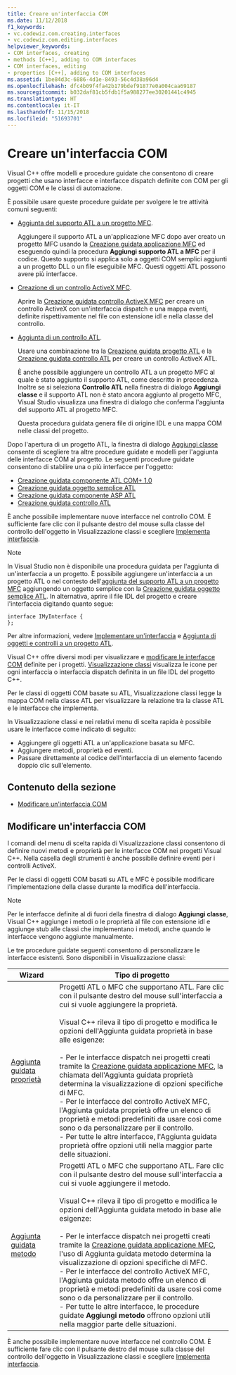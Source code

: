 ```yaml
---
title: Creare un'interfaccia COM
ms.date: 11/12/2018
f1_keywords:
- vc.codewiz.com.creating.interfaces
- vc.codewiz.com.editing.interfaces
helpviewer_keywords:
- COM interfaces, creating
- methods [C++], adding to COM interfaces
- COM interfaces, editing
- properties [C++], adding to COM interfaces
ms.assetid: 1be84d3c-6886-4d1e-8493-56c4d38a96d4
ms.openlocfilehash: dfc4b09f4fa42b179bdef91877e0a004caa69187
ms.sourcegitcommit: b032daf81cb5fdb1f5a988277ee30201441c4945
ms.translationtype: HT
ms.contentlocale: it-IT
ms.lasthandoff: 11/15/2018
ms.locfileid: "51693701"
---
```

# <a name="create-a-com-interface"></a>Creare un'interfaccia COM

Visual C++ offre modelli e procedure guidate che consentono di creare progetti che usano interfacce e interfacce dispatch definite con COM per gli oggetti COM e le classi di automazione.

È possibile usare queste procedure guidate per svolgere le tre attività comuni seguenti:

- [Aggiunta del supporto ATL a un progetto MFC](../mfc/reference/adding-atl-support-to-your-mfc-project.md).

  Aggiungere il supporto ATL a un'applicazione MFC dopo aver creato un progetto MFC usando la [Creazione guidata applicazione MFC](../mfc/reference/mfc-application-wizard.md) ed eseguendo quindi la procedura **Aggiungi supporto ATL a MFC** per il codice. Questo supporto si applica solo a oggetti COM semplici aggiunti a un progetto DLL o un file eseguibile MFC. Questi oggetti ATL possono avere più interfacce.

- [Creazione di un controllo ActiveX MFC](../mfc/reference/creating-an-mfc-activex-control.md).

  Aprire la [Creazione guidata controllo ActiveX MFC](../mfc/reference/mfc-activex-control-wizard.md) per creare un controllo ActiveX con un'interfaccia dispatch e una mappa eventi, definite rispettivamente nel file con estensione idl e nella classe del controllo.

- [Aggiunta di un controllo ATL](../atl/reference/adding-an-atl-control.md).

  Usare una combinazione tra la [Creazione guidata progetto ATL](../atl/reference/atl-project-wizard.md) e la [Creazione guidata controllo ATL](../atl/reference/atl-control-wizard.md) per creare un controllo ActiveX ATL.

  È anche possibile aggiungere un controllo ATL a un progetto MFC al quale è stato aggiunto il supporto ATL, come descritto in precedenza. Inoltre se si seleziona **Controllo ATL** nella finestra di dialogo **Aggiungi classe** e il supporto ATL non è stato ancora aggiunto al progetto MFC, Visual Studio visualizza una finestra di dialogo che conferma l'aggiunta del supporto ATL al progetto MFC.

  Questa procedura guidata genera file di origine IDL e una mappa COM nelle classi del progetto.

Dopo l'apertura di un progetto ATL, la finestra di dialogo [Aggiungi classe](../ide/add-class-dialog-box.md) consente di scegliere tra altre procedure guidate e modelli per l'aggiunta delle interfacce COM al progetto. Le seguenti procedure guidate consentono di stabilire una o più interfacce per l'oggetto:

- [Creazione guidata componente ATL COM+ 1.0](../atl/reference/atl-com-plus-1-0-component-wizard.md)
- [Creazione guidata oggetto semplice ATL](../atl/reference/atl-simple-object-wizard.md)
- [Creazione guidata componente ASP ATL](../atl/reference/atl-active-server-page-component-wizard.md)
- [Creazione guidata controllo ATL](../atl/reference/atl-control-wizard.md)

È anche possibile implementare nuove interfacce nel controllo COM. È sufficiente fare clic con il pulsante destro del mouse sulla classe del controllo dell'oggetto in Visualizzazione classi e scegliere [Implementa interfaccia](../ide/implement-interface-wizard.md).

> [!NOTE]
> In Visual Studio non è disponibile una procedura guidata per l'aggiunta di un'interfaccia a un progetto. È possibile aggiungere un'interfaccia a un progetto ATL o nel contesto dell'[aggiunta del supporto ATL a un progetto MFC](../mfc/reference/adding-atl-support-to-your-mfc-project.md) aggiungendo un oggetto semplice con la [Creazione guidata oggetto semplice ATL](../atl/reference/atl-simple-object-wizard.md). In alternativa, aprire il file IDL del progetto e creare l'interfaccia digitando quanto segue:

```
interface IMyInterface {
};
```

Per altre informazioni, vedere [Implementare un'interfaccia](../ide/implementing-an-interface-visual-cpp.md) e [Aggiunta di oggetti e controlli a un progetto ATL](../atl/reference/adding-objects-and-controls-to-an-atl-project.md).

Visual C++ offre diversi modi per visualizzare e [modificare le interfacce COM](#edit-a-com-interface) definite per i progetti. [Visualizzazione classi](/visualstudio/ide/viewing-the-structure-of-code) visualizza le icone per ogni interfaccia o interfaccia dispatch definita in un file IDL del progetto C++.

Per le classi di oggetti COM basate su ATL, Visualizzazione classi legge la mappa COM nella classe ATL per visualizzare la relazione tra la classe ATL e le interfacce che implementa.

In Visualizzazione classi e nei relativi menu di scelta rapida è possibile usare le interfacce come indicato di seguito:

- Aggiungere gli oggetti ATL a un'applicazione basata su MFC.
- Aggiungere metodi, proprietà ed eventi.
- Passare direttamente al codice dell'interfaccia di un elemento facendo doppio clic sull'elemento.

## <a name="in-this-section"></a>Contenuto della sezione

- [Modificare un'interfaccia COM](#edit-a-com-interface)

## <a name="edit-a-com-interface"></a>Modificare un'interfaccia COM

I comandi del menu di scelta rapida di Visualizzazione classi consentono di definire nuovi metodi e proprietà per le interfacce COM nei progetti Visual C++. Nella casella degli strumenti è anche possibile definire eventi per i controlli ActiveX.

Per le classi di oggetti COM basati su ATL e MFC è possibile modificare l'implementazione della classe durante la modifica dell'interfaccia.

> [!NOTE]
> Per le interfacce definite al di fuori della finestra di dialogo **Aggiungi classe**, Visual C++ aggiunge i metodi o le proprietà al file con estensione idl e aggiunge stub alle classi che implementano i metodi, anche quando le interfacce vengono aggiunte manualmente.

Le tre procedure guidate seguenti consentono di personalizzare le interfacce esistenti. Sono disponibili in Visualizzazione classi:

|Wizard|Tipo di progetto|
|------------|------------------|
|[Aggiunta guidata proprietà](../ide/names-add-property-wizard.md)|Progetti ATL o MFC che supportano ATL. Fare clic con il pulsante destro del mouse sull'interfaccia a cui si vuole aggiungere la proprietà.<br /><br />Visual C++ rileva il tipo di progetto e modifica le opzioni dell'Aggiunta guidata proprietà in base alle esigenze:<br /><br />- Per le interfacce dispatch nei progetti creati tramite la [Creazione guidata applicazione MFC](../mfc/reference/mfc-application-wizard.md), la chiamata dell'Aggiunta guidata proprietà determina la visualizzazione di opzioni specifiche di MFC.<br />- Per le interfacce del controllo ActiveX MFC, l'Aggiunta guidata proprietà offre un elenco di proprietà e metodi predefiniti da usare così come sono o da personalizzare per il controllo.<br />- Per tutte le altre interfacce, l'Aggiunta guidata proprietà offre opzioni utili nella maggior parte delle situazioni.|
|[Aggiunta guidata metodo](../ide/add-method-wizard.md)|Progetti ATL o MFC che supportano ATL. Fare clic con il pulsante destro del mouse sull'interfaccia a cui si vuole aggiungere il metodo.<br /><br />Visual C++ rileva il tipo di progetto e modifica le opzioni dell'Aggiunta guidata metodo in base alle esigenze:<br /><br />- Per le interfacce dispatch nei progetti creati tramite la [Creazione guidata applicazione MFC](../mfc/reference/mfc-application-wizard.md), l'uso di Aggiunta guidata metodo determina la visualizzazione di opzioni specifiche di MFC.<br />- Per le interfacce del controllo ActiveX MFC, l'Aggiunta guidata metodo offre un elenco di proprietà e metodi predefiniti da usare così come sono o da personalizzare per il controllo.<br />- Per tutte le altre interfacce, le procedure guidate **Aggiungi metodo** offrono opzioni utili nella maggior parte delle situazioni.|

È anche possibile implementare nuove interfacce nel controllo COM. È sufficiente fare clic con il pulsante destro del mouse sulla classe del controllo dell'oggetto in Visualizzazione classi e scegliere [Implementa interfaccia](../ide/implement-interface-wizard.md).
